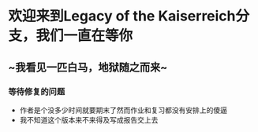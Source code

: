 # 欢迎来到Legacy of the Kaiserreich分支，我们一直在等你
## ~我看见一匹白马，地狱随之而来~

### 等待修复的问题
* 作者是个没多少时间就要期末了然而作业和复习都没有安排上的傻逼
* 我不知道这个版本来不来得及写成报告交上去
